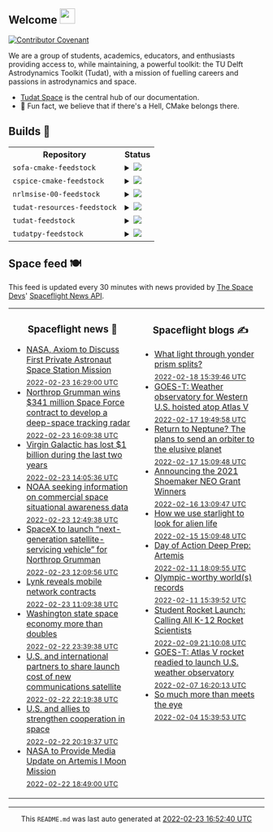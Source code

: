 ## Welcome <img src="https://raw.githubusercontent.com/MartinHeinz/MartinHeinz/master/wave.gif" width="30px">
[![Contributor Covenant](https://img.shields.io/badge/Contributor%20Covenant-2.1-4baaaa.svg?style=for-the-badge)](CODE_OF_CONDUCT.md)

We are a group of students, academics, educators, and enthusiasts providing access to, while maintaining, a powerful toolkit: the TU Delft Astrodynamics Toolkit (Tudat), with a mission of fuelling careers and passions in astrodynamics and space.
- [Tudat Space](https://tudat-space.readthedocs.io/en/latest/) is the central hub of our documentation.
- 🍿 Fun fact, we believe that if there's a Hell, CMake belongs there.

## Builds 🔨
<!-- spaceflight news starts -->
<table>
  <tr>
    <th>Repository</th>
    <th>Status</th>
  </tr>

    
  <tr>
    <td><code>sofa-cmake-feedstock</code></td>
    <td>
      <details>
        <summary>
          <a href="https://dev.azure.com/tudat-team/feedstock-builds/_build/latest?definitionId=&branchName=master">
            <img src="https://dev.azure.com/tudat-team/feedstock-builds/_apis/build/status/feedstock-feedstock?branchName=master">
          </a>
        </summary>
        <table>
          <thead><tr><th>Variant</th><th>Status</th></tr></thead>
          <tbody><tr>
              <td>linux_64</td>
              <td>
                <a href="https://dev.azure.com/tudat-team/feedstock-builds/_build/latest?definitionId=&branchName=master">
                  <img src="https://dev.azure.com/tudat-team/feedstock-builds/_apis/build/status/feedstock-feedstock?branchName=master&jobName=linux&configuration=linux_64_" alt="variant">
                </a>
              </td>
            </tr><tr>
              <td>osx_64</td>
              <td>
                <a href="https://dev.azure.com/tudat-team/feedstock-builds/_build/latest?definitionId=&branchName=master">
                  <img src="https://dev.azure.com/tudat-team/feedstock-builds/_apis/build/status/feedstock-feedstock?branchName=master&jobName=osx&configuration=osx_64_" alt="variant">
                </a>
              </td>
            </tr><tr>
              <td>osx_arm64</td>
              <td>
                <a href="https://dev.azure.com/tudat-team/feedstock-builds/_build/latest?definitionId=&branchName=master">
                  <img src="https://dev.azure.com/tudat-team/feedstock-builds/_apis/build/status/feedstock-feedstock?branchName=master&jobName=osx&configuration=osx_arm64_" alt="variant">
                </a>
              </td>
            </tr><tr>
              <td>win_64</td>
              <td>
                <a href="https://dev.azure.com/tudat-team/feedstock-builds/_build/latest?definitionId=&branchName=master">
                  <img src="https://dev.azure.com/tudat-team/feedstock-builds/_apis/build/status/feedstock-feedstock?branchName=master&jobName=win&configuration=win_64_" alt="variant">
                </a>
              </td>
            </tr>
          </tbody>
        </table>
      </details>
    </td>
  </tr>


    
  <tr>
    <td><code>cspice-cmake-feedstock</code></td>
    <td>
      <details>
        <summary>
          <a href="https://dev.azure.com/tudat-team/feedstock-builds/_build/latest?definitionId=&branchName=master">
            <img src="https://dev.azure.com/tudat-team/feedstock-builds/_apis/build/status/feedstock-feedstock?branchName=master">
          </a>
        </summary>
        <table>
          <thead><tr><th>Variant</th><th>Status</th></tr></thead>
          <tbody><tr>
              <td>linux_64</td>
              <td>
                <a href="https://dev.azure.com/tudat-team/feedstock-builds/_build/latest?definitionId=&branchName=master">
                  <img src="https://dev.azure.com/tudat-team/feedstock-builds/_apis/build/status/feedstock-feedstock?branchName=master&jobName=linux&configuration=linux_64_" alt="variant">
                </a>
              </td>
            </tr><tr>
              <td>osx_64</td>
              <td>
                <a href="https://dev.azure.com/tudat-team/feedstock-builds/_build/latest?definitionId=&branchName=master">
                  <img src="https://dev.azure.com/tudat-team/feedstock-builds/_apis/build/status/feedstock-feedstock?branchName=master&jobName=osx&configuration=osx_64_" alt="variant">
                </a>
              </td>
            </tr><tr>
              <td>osx_arm64</td>
              <td>
                <a href="https://dev.azure.com/tudat-team/feedstock-builds/_build/latest?definitionId=&branchName=master">
                  <img src="https://dev.azure.com/tudat-team/feedstock-builds/_apis/build/status/feedstock-feedstock?branchName=master&jobName=osx&configuration=osx_arm64_" alt="variant">
                </a>
              </td>
            </tr><tr>
              <td>win_64</td>
              <td>
                <a href="https://dev.azure.com/tudat-team/feedstock-builds/_build/latest?definitionId=&branchName=master">
                  <img src="https://dev.azure.com/tudat-team/feedstock-builds/_apis/build/status/feedstock-feedstock?branchName=master&jobName=win&configuration=win_64_" alt="variant">
                </a>
              </td>
            </tr>
          </tbody>
        </table>
      </details>
    </td>
  </tr>


    
  <tr>
    <td><code>nrlmsise-00-feedstock</code></td>
    <td>
      <details>
        <summary>
          <a href="https://dev.azure.com/tudat-team/feedstock-builds/_build/latest?definitionId=&branchName=master">
            <img src="https://dev.azure.com/tudat-team/feedstock-builds/_apis/build/status/feedstock-feedstock?branchName=master">
          </a>
        </summary>
        <table>
          <thead><tr><th>Variant</th><th>Status</th></tr></thead>
          <tbody><tr>
              <td>linux_64</td>
              <td>
                <a href="https://dev.azure.com/tudat-team/feedstock-builds/_build/latest?definitionId=&branchName=master">
                  <img src="https://dev.azure.com/tudat-team/feedstock-builds/_apis/build/status/feedstock-feedstock?branchName=master&jobName=linux&configuration=linux_64_" alt="variant">
                </a>
              </td>
            </tr><tr>
              <td>osx_64</td>
              <td>
                <a href="https://dev.azure.com/tudat-team/feedstock-builds/_build/latest?definitionId=&branchName=master">
                  <img src="https://dev.azure.com/tudat-team/feedstock-builds/_apis/build/status/feedstock-feedstock?branchName=master&jobName=osx&configuration=osx_64_" alt="variant">
                </a>
              </td>
            </tr><tr>
              <td>osx_arm64</td>
              <td>
                <a href="https://dev.azure.com/tudat-team/feedstock-builds/_build/latest?definitionId=&branchName=master">
                  <img src="https://dev.azure.com/tudat-team/feedstock-builds/_apis/build/status/feedstock-feedstock?branchName=master&jobName=osx&configuration=osx_arm64_" alt="variant">
                </a>
              </td>
            </tr><tr>
              <td>win_64</td>
              <td>
                <a href="https://dev.azure.com/tudat-team/feedstock-builds/_build/latest?definitionId=&branchName=master">
                  <img src="https://dev.azure.com/tudat-team/feedstock-builds/_apis/build/status/feedstock-feedstock?branchName=master&jobName=win&configuration=win_64_" alt="variant">
                </a>
              </td>
            </tr>
          </tbody>
        </table>
      </details>
    </td>
  </tr>


    
  <tr>
    <td><code>tudat-resources-feedstock</code></td>
    <td>
      <details>
        <summary>
          <a href="https://dev.azure.com/tudat-team/feedstock-builds/_build/latest?definitionId=&branchName=master">
            <img src="https://dev.azure.com/tudat-team/feedstock-builds/_apis/build/status/feedstock-feedstock?branchName=master">
          </a>
        </summary>
        <table>
          <thead><tr><th>Variant</th><th>Status</th></tr></thead>
          <tbody><tr>
              <td>linux_64</td>
              <td>
                <a href="https://dev.azure.com/tudat-team/feedstock-builds/_build/latest?definitionId=&branchName=master">
                  <img src="https://dev.azure.com/tudat-team/feedstock-builds/_apis/build/status/feedstock-feedstock?branchName=master&jobName=linux&configuration=linux_64_" alt="variant">
                </a>
              </td>
            </tr><tr>
              <td>osx_64</td>
              <td>
                <a href="https://dev.azure.com/tudat-team/feedstock-builds/_build/latest?definitionId=&branchName=master">
                  <img src="https://dev.azure.com/tudat-team/feedstock-builds/_apis/build/status/feedstock-feedstock?branchName=master&jobName=osx&configuration=osx_64_" alt="variant">
                </a>
              </td>
            </tr><tr>
              <td>osx_arm64</td>
              <td>
                <a href="https://dev.azure.com/tudat-team/feedstock-builds/_build/latest?definitionId=&branchName=master">
                  <img src="https://dev.azure.com/tudat-team/feedstock-builds/_apis/build/status/feedstock-feedstock?branchName=master&jobName=osx&configuration=osx_arm64_" alt="variant">
                </a>
              </td>
            </tr><tr>
              <td>win_64</td>
              <td>
                <a href="https://dev.azure.com/tudat-team/feedstock-builds/_build/latest?definitionId=&branchName=master">
                  <img src="https://dev.azure.com/tudat-team/feedstock-builds/_apis/build/status/feedstock-feedstock?branchName=master&jobName=win&configuration=win_64_" alt="variant">
                </a>
              </td>
            </tr>
          </tbody>
        </table>
      </details>
    </td>
  </tr>


    
  <tr>
    <td><code>tudat-feedstock</code></td>
    <td>
      <details>
        <summary>
          <a href="https://dev.azure.com/tudat-team/feedstock-builds/_build/latest?definitionId=2&branchName=master">
            <img src="https://dev.azure.com/tudat-team/feedstock-builds/_apis/build/status/tudat-feedstock?branchName=master">
          </a>
        </summary>
        <table>
          <thead><tr><th>Variant</th><th>Status</th></tr></thead>
          <tbody><tr>
              <td>linux_64</td>
              <td>
                <a href="https://dev.azure.com/tudat-team/feedstock-builds/_build/latest?definitionId=2&branchName=master">
                  <img src="https://dev.azure.com/tudat-team/feedstock-builds/_apis/build/status/tudat-feedstock?branchName=master&jobName=linux&configuration=linux_64_" alt="variant">
                </a>
              </td>
            </tr><tr>
              <td>osx_64</td>
              <td>
                <a href="https://dev.azure.com/tudat-team/feedstock-builds/_build/latest?definitionId=2&branchName=master">
                  <img src="https://dev.azure.com/tudat-team/feedstock-builds/_apis/build/status/tudat-feedstock?branchName=master&jobName=osx&configuration=osx_64_" alt="variant">
                </a>
              </td>
            </tr><tr>
              <td>osx_arm64</td>
              <td>
                <a href="https://dev.azure.com/tudat-team/feedstock-builds/_build/latest?definitionId=2&branchName=master">
                  <img src="https://dev.azure.com/tudat-team/feedstock-builds/_apis/build/status/tudat-feedstock?branchName=master&jobName=osx&configuration=osx_arm64_" alt="variant">
                </a>
              </td>
            </tr><tr>
              <td>win_64</td>
              <td>
                <a href="https://dev.azure.com/tudat-team/feedstock-builds/_build/latest?definitionId=2&branchName=master">
                  <img src="https://dev.azure.com/tudat-team/feedstock-builds/_apis/build/status/tudat-feedstock?branchName=master&jobName=win&configuration=win_64_" alt="variant">
                </a>
              </td>
            </tr>
          </tbody>
        </table>
      </details>
    </td>
  </tr>


    
  <tr>
    <td><code>tudatpy-feedstock</code></td>
    <td>
      <details>
        <summary>
          <a href="https://dev.azure.com/tudat-team/feedstock-builds/_build/latest?definitionId=3&branchName=master">
            <img src="https://dev.azure.com/tudat-team/feedstock-builds/_apis/build/status/tudatpy-feedstock?branchName=master">
          </a>
        </summary>
        <table>
          <thead><tr><th>Variant</th><th>Status</th></tr></thead>
          <tbody><tr>
              <td>linux_64_python3.7.____cpython</td>
              <td>
                <a href="https://dev.azure.com/tudat-team/feedstock-builds/_build/latest?definitionId=3&branchName=master">
                  <img src="https://dev.azure.com/tudat-team/feedstock-builds/_apis/build/status/tudatpy-feedstock?branchName=master&jobName=linux&configuration=linux_64_python3.7.____cpython" alt="variant">
                </a>
              </td>
            </tr><tr>
              <td>linux_64_python3.8.____cpython</td>
              <td>
                <a href="https://dev.azure.com/tudat-team/feedstock-builds/_build/latest?definitionId=3&branchName=master">
                  <img src="https://dev.azure.com/tudat-team/feedstock-builds/_apis/build/status/tudatpy-feedstock?branchName=master&jobName=linux&configuration=linux_64_python3.8.____cpython" alt="variant">
                </a>
              </td>
            </tr><tr>
              <td>linux_64_python3.9.____cpython</td>
              <td>
                <a href="https://dev.azure.com/tudat-team/feedstock-builds/_build/latest?definitionId=3&branchName=master">
                  <img src="https://dev.azure.com/tudat-team/feedstock-builds/_apis/build/status/tudatpy-feedstock?branchName=master&jobName=linux&configuration=linux_64_python3.9.____cpython" alt="variant">
                </a>
              </td>
            </tr><tr>
              <td>osx_64_python3.7.____cpython</td>
              <td>
                <a href="https://dev.azure.com/tudat-team/feedstock-builds/_build/latest?definitionId=3&branchName=master">
                  <img src="https://dev.azure.com/tudat-team/feedstock-builds/_apis/build/status/tudatpy-feedstock?branchName=master&jobName=osx&configuration=osx_64_python3.7.____cpython" alt="variant">
                </a>
              </td>
            </tr><tr>
              <td>osx_64_python3.8.____cpython</td>
              <td>
                <a href="https://dev.azure.com/tudat-team/feedstock-builds/_build/latest?definitionId=3&branchName=master">
                  <img src="https://dev.azure.com/tudat-team/feedstock-builds/_apis/build/status/tudatpy-feedstock?branchName=master&jobName=osx&configuration=osx_64_python3.8.____cpython" alt="variant">
                </a>
              </td>
            </tr><tr>
              <td>osx_64_python3.9.____cpython</td>
              <td>
                <a href="https://dev.azure.com/tudat-team/feedstock-builds/_build/latest?definitionId=3&branchName=master">
                  <img src="https://dev.azure.com/tudat-team/feedstock-builds/_apis/build/status/tudatpy-feedstock?branchName=master&jobName=osx&configuration=osx_64_python3.9.____cpython" alt="variant">
                </a>
              </td>
            </tr><tr>
              <td>osx_arm64_python3.8.____cpython</td>
              <td>
                <a href="https://dev.azure.com/tudat-team/feedstock-builds/_build/latest?definitionId=3&branchName=master">
                  <img src="https://dev.azure.com/tudat-team/feedstock-builds/_apis/build/status/tudatpy-feedstock?branchName=master&jobName=osx&configuration=osx_arm64_python3.8.____cpython" alt="variant">
                </a>
              </td>
            </tr><tr>
              <td>osx_arm64_python3.9.____cpython</td>
              <td>
                <a href="https://dev.azure.com/tudat-team/feedstock-builds/_build/latest?definitionId=3&branchName=master">
                  <img src="https://dev.azure.com/tudat-team/feedstock-builds/_apis/build/status/tudatpy-feedstock?branchName=master&jobName=osx&configuration=osx_arm64_python3.9.____cpython" alt="variant">
                </a>
              </td>
            </tr><tr>
              <td>win_64_python3.7.____cpython</td>
              <td>
                <a href="https://dev.azure.com/tudat-team/feedstock-builds/_build/latest?definitionId=3&branchName=master">
                  <img src="https://dev.azure.com/tudat-team/feedstock-builds/_apis/build/status/tudatpy-feedstock?branchName=master&jobName=win&configuration=win_64_python3.7.____cpython" alt="variant">
                </a>
              </td>
            </tr><tr>
              <td>win_64_python3.8.____cpython</td>
              <td>
                <a href="https://dev.azure.com/tudat-team/feedstock-builds/_build/latest?definitionId=3&branchName=master">
                  <img src="https://dev.azure.com/tudat-team/feedstock-builds/_apis/build/status/tudatpy-feedstock?branchName=master&jobName=win&configuration=win_64_python3.8.____cpython" alt="variant">
                </a>
              </td>
            </tr><tr>
              <td>win_64_python3.9.____cpython</td>
              <td>
                <a href="https://dev.azure.com/tudat-team/feedstock-builds/_build/latest?definitionId=3&branchName=master">
                  <img src="https://dev.azure.com/tudat-team/feedstock-builds/_apis/build/status/tudatpy-feedstock?branchName=master&jobName=win&configuration=win_64_python3.9.____cpython" alt="variant">
                </a>
              </td>
            </tr>
          </tbody>
        </table>
      </details>
    </td>
  </tr>


</table>
<!-- spaceflight news ends -->

## Space feed 🍽️
This feed is updated every 30 minutes with news provided by
[The Space Devs](https://thespacedevs.com/)'
[Spaceflight News API](https://thespacedevs.com/snapi).

<table>
<tr>
<td width="50%" valign="top">

<h3 align="center"> Spaceflight news 📅 </h3>

<!-- spaceflight news starts -->
* [NASA, Axiom to Discuss First Private Astronaut Space Station Mission](http://www.nasa.gov/press-release/nasa-axiom-to-discuss-first-private-astronaut-space-station-mission) <br/> <sub><a href="https://www.timeanddate.com/worldclock/fixedtime.html?iso=20220223T162900">2022-02-23 16:29:00 UTC</a></sub>
* [Northrop Grumman wins $341 million Space Force contract to develop a deep-space tracking radar](https://spacenews.com/northrop-grumman-wins-341-million-space-force-contract-to-develop-a-deep-space-tracking-radar/) <br/> <sub><a href="https://www.timeanddate.com/worldclock/fixedtime.html?iso=20220223T160938">2022-02-23 16:09:38 UTC</a></sub>
* [Virgin Galactic has lost $1 billion during the last two years](https://arstechnica.com/science/2022/02/virgin-galactic-has-lost-1-billion-during-the-last-two-years/) <br/> <sub><a href="https://www.timeanddate.com/worldclock/fixedtime.html?iso=20220223T140536">2022-02-23 14:05:36 UTC</a></sub>
* [NOAA seeking information on commercial space situational awareness data](https://spacenews.com/noaa-seeking-information-on-commercial-space-situational-awareness-data/) <br/> <sub><a href="https://www.timeanddate.com/worldclock/fixedtime.html?iso=20220223T124938">2022-02-23 12:49:38 UTC</a></sub>
* [SpaceX to launch “next-generation satellite-servicing vehicle” for Northrop Grumman](https://www.teslarati.com/spacex-spacelogistics-next-generation-satellite-servicing-vehicle-launch/) <br/> <sub><a href="https://www.timeanddate.com/worldclock/fixedtime.html?iso=20220223T120956">2022-02-23 12:09:56 UTC</a></sub>
* [Lynk reveals mobile network contracts](https://spacenews.com/lynk-reveals-mobile-network-contracts/) <br/> <sub><a href="https://www.timeanddate.com/worldclock/fixedtime.html?iso=20220223T110938">2022-02-23 11:09:38 UTC</a></sub>
* [Washington state space economy more than doubles](https://spacenews.com/washington-state-space-economy/) <br/> <sub><a href="https://www.timeanddate.com/worldclock/fixedtime.html?iso=20220222T233938">2022-02-22 23:39:38 UTC</a></sub>
* [U.S. and international partners to share launch cost of new communications satellite](https://spacenews.com/u-s-and-international-partners-to-share-launch-cost-of-new-communications-satellite/) <br/> <sub><a href="https://www.timeanddate.com/worldclock/fixedtime.html?iso=20220222T221938">2022-02-22 22:19:38 UTC</a></sub>
* [U.S. and allies to strengthen cooperation in space](https://spacenews.com/u-s-and-allies-to-strengthen-cooperation-in-space/) <br/> <sub><a href="https://www.timeanddate.com/worldclock/fixedtime.html?iso=20220222T201937">2022-02-22 20:19:37 UTC</a></sub>
* [NASA to Provide Media Update on Artemis I Moon Mission](http://www.nasa.gov/press-release/nasa-to-provide-media-update-on-artemis-i-moon-mission) <br/> <sub><a href="https://www.timeanddate.com/worldclock/fixedtime.html?iso=20220222T184900">2022-02-22 18:49:00 UTC</a></sub>

<!-- spaceflight news ends -->

</td>

<td width="50%" valign="top">

<h3 align="center"> Spaceflight blogs ✍️ </h3>

<!-- spaceflight blogs starts -->
* [What light through yonder prism splits?](https://www.planetary.org/the-downlink/what-light-through-yonder-prism-splits) <br/> <sub><a href="https://www.timeanddate.com/worldclock/fixedtime.html?iso=20220218T153946">2022-02-18 15:39:46 UTC</a></sub>
* [GOES-T: Weather observatory for Western U.S. hoisted atop Atlas V](https://blog.ulalaunch.com/blog/goes-t-weather-observatory-for-western-u.s.-hoisted-atop-atlas-v) <br/> <sub><a href="https://www.timeanddate.com/worldclock/fixedtime.html?iso=20220217T194958">2022-02-17 19:49:58 UTC</a></sub>
* [Return to Neptune? The plans to send an orbiter to the elusive planet](https://www.planetary.org/articles/return-to-neptune-plans) <br/> <sub><a href="https://www.timeanddate.com/worldclock/fixedtime.html?iso=20220217T150948">2022-02-17 15:09:48 UTC</a></sub>
* [Announcing the 2021 Shoemaker NEO Grant Winners](https://www.planetary.org/articles/announcing-the-2021-shoemaker-neo-grant-winners) <br/> <sub><a href="https://www.timeanddate.com/worldclock/fixedtime.html?iso=20220216T130947">2022-02-16 13:09:47 UTC</a></sub>
* [How we use starlight to look for alien life](https://www.planetary.org/articles/how-spectroscopy-helps-search-for-alien-life) <br/> <sub><a href="https://www.timeanddate.com/worldclock/fixedtime.html?iso=20220215T150948">2022-02-15 15:09:48 UTC</a></sub>
* [Day of Action Deep Prep: Artemis](https://www.planetary.org/advocacy/day-of-action-deep-prep-artemis) <br/> <sub><a href="https://www.timeanddate.com/worldclock/fixedtime.html?iso=20220211T180955">2022-02-11 18:09:55 UTC</a></sub>
* [Olympic-worthy world(s) records](https://www.planetary.org/the-downlink/olympic-worthy-worlds-records) <br/> <sub><a href="https://www.timeanddate.com/worldclock/fixedtime.html?iso=20220211T153952">2022-02-11 15:39:52 UTC</a></sub>
* [Student Rocket Launch: Calling All K-12 Rocket Scientists](https://blog.ulalaunch.com/blog/student-rocket-launch-calling-all-k-12-rocket-scientists) <br/> <sub><a href="https://www.timeanddate.com/worldclock/fixedtime.html?iso=20220209T211008">2022-02-09 21:10:08 UTC</a></sub>
* [GOES-T: Atlas V rocket readied to launch U.S. weather observatory](https://blog.ulalaunch.com/blog/goes-t-atlas-v-rocket-readied-to-launch-u.s.-weather-observatory-1) <br/> <sub><a href="https://www.timeanddate.com/worldclock/fixedtime.html?iso=20220207T162013">2022-02-07 16:20:13 UTC</a></sub>
* [So much more than meets the eye](https://www.planetary.org/the-downlink/so-much-more-than-meets-the-eye) <br/> <sub><a href="https://www.timeanddate.com/worldclock/fixedtime.html?iso=20220204T153953">2022-02-04 15:39:53 UTC</a></sub>

<!-- spaceflight blogs ends -->

</td>

</tr>

</table>


<hr>
  <div align="center">
  This <code>README.md</code> was last auto generated at <a href="https://www.timeanddate.com/worldclock/fixedtime.html?iso=20220223T165240">2022-02-23 16:52:40 UTC</a>
  <br>
  <!-- <a href="https://medium.com/@g.h.garrett" target="_blank">Learn to add space launches to your profile here!</a> -->
</div>